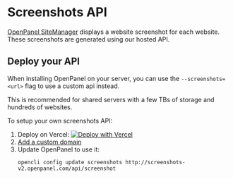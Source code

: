 # Screenshots API

[OpenPanel SiteManager](/docs/panel/applications/) displays a website screenshot for each website. These screenshots are generated using our hosted API.

## Deploy your API

When installing OpenPanel on your server, you can use the `--screenshots=<url>` flag to use a custom api instead.

This is recommended for shared servers with a few TBs of storage and hundreds of websites.

To setup your own screenshots API:

1. Deploy on Vercel: [![Deploy with Vercel](https://vercel.com/button)](https://vercel.com/new/clone?repository-url=https%3A%2F%2Fgithub.com%2Fstefanpejcic%2Fscreenshot-v2%2F&project-name=openpanel-screenshots-api&repository-name=openpanel-screenshots-api)
2. [Add a custom domain](https://vercel.com/docs/domains/working-with-domains/add-a-domain)
3. Update OpenPanel to use it: 
   ```
   opencli config update screenshots http://screenshots-v2.openpanel.com/api/screenshot
   ```
